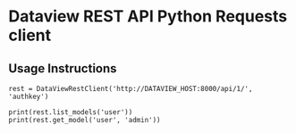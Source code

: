 Dataview REST API Python Requests client
========================================

Usage Instructions
----

```
rest = DataViewRestClient('http://DATAVIEW_HOST:8000/api/1/', 'authkey')

print(rest.list_models('user'))
print(rest.get_model('user', 'admin'))
````

